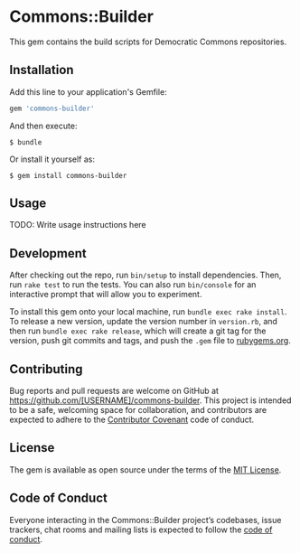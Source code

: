 # Commons::Builder

This gem contains the build scripts for Democratic Commons repositories.

## Installation

Add this line to your application's Gemfile:

```ruby
gem 'commons-builder'
```

And then execute:

    $ bundle

Or install it yourself as:

    $ gem install commons-builder

## Usage

TODO: Write usage instructions here

## Development

After checking out the repo, run `bin/setup` to install dependencies. Then, run `rake test` to run the tests. You can also run `bin/console` for an interactive prompt that will allow you to experiment.

To install this gem onto your local machine, run `bundle exec rake install`. To release a new version, update the version number in `version.rb`, and then run `bundle exec rake release`, which will create a git tag for the version, push git commits and tags, and push the `.gem` file to [rubygems.org](https://rubygems.org).

## Contributing

Bug reports and pull requests are welcome on GitHub at https://github.com/[USERNAME]/commons-builder. This project is intended to be a safe, welcoming space for collaboration, and contributors are expected to adhere to the [Contributor Covenant](http://contributor-covenant.org) code of conduct.

## License

The gem is available as open source under the terms of the [MIT License](https://opensource.org/licenses/MIT).

## Code of Conduct

Everyone interacting in the Commons::Builder project’s codebases, issue trackers, chat rooms and mailing lists is expected to follow the [code of conduct](https://github.com/[USERNAME]/commons-builder/blob/master/CODE_OF_CONDUCT.md).
